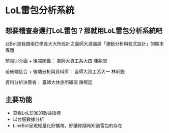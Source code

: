 # LoL雷包分析系統

想要稽查身邊打LoL雷包？那就用LoL雷包分析系統吧
---------------------------------------------------
此Bot是我跟兩位學長大大所設計之臺師大通識課「運動分析與程式設計」的期末專題

前端UI介面 + 後端爬蟲：
臺師大資工系大四 陳兆閔

前後端接合 + 後端分析與資料庫：
臺師大資工系大一 林昕鋭

資料分析決策者：
臺師大休旅所碩班 陳宥廷


## 主要功能
- 查看LoL玩家的數據指標
- 以台服數據分析
- LineBot呈現輕量化好攜帶，好讓你隨時知道雷包的存在